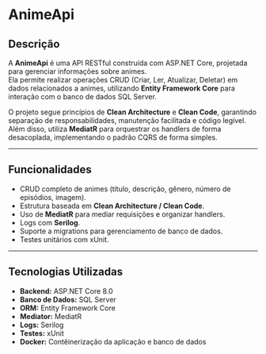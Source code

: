 # AnimeApi

## Descrição

A **AnimeApi** é uma API RESTful construída com ASP.NET Core, projetada para gerenciar informações sobre animes.  
Ela permite realizar operações CRUD (Criar, Ler, Atualizar, Deletar) em dados relacionados a animes, utilizando **Entity Framework Core** para interação com o banco de dados SQL Server.

O projeto segue princípios de **Clean Architecture** e **Clean Code**, garantindo separação de responsabilidades, manutenção facilitada e código legível.  
Além disso, utiliza **MediatR** para orquestrar os handlers de forma desacoplada, implementando o padrão CQRS de forma simples.

---

## Funcionalidades

- CRUD completo de animes (título, descrição, gênero, número de episódios, imagem).  
- Estrutura baseada em **Clean Architecture / Clean Code**.  
- Uso de **MediatR** para mediar requisições e organizar handlers.  
- Logs com **Serilog**.  
- Suporte a migrations para gerenciamento de banco de dados.  
- Testes unitários com xUnit.

---

## Tecnologias Utilizadas

- **Backend:** ASP.NET Core 8.0  
- **Banco de Dados:** SQL Server  
- **ORM:** Entity Framework Core  
- **Mediator:** MediatR  
- **Logs:** Serilog  
- **Testes:** xUnit  
- **Docker:** Contêinerização da aplicação e banco de dados  
